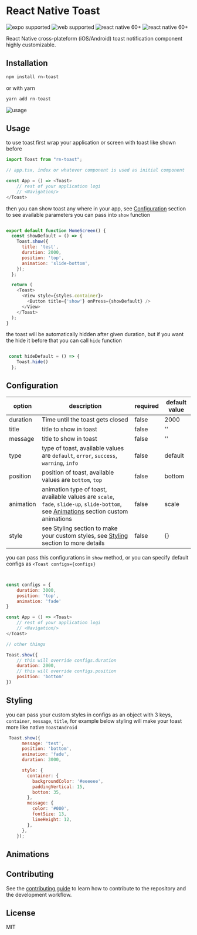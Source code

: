 # React Native Toast

![expo supported](https://img.shields.io/static/v1?label=&message=Expo+Supported&color=success)
![web supported](https://img.shields.io/static/v1?label=&message=Web+Supported&color=success)
![react native 60+](https://img.shields.io/static/v1?label=%2060%2B%20Supported%0A&message=React+Native&color=informational)
![react native 60+](https://img.shields.io/static/v1?label=Made+With&message=Love&color=ff3399)

React Native cross-plateform (iOS/Android) toast notification component highly customizable.

## Installation

```sh
npm install rn-toast
```

or with yarn

```sh
yarn add rn-toast
```

![usage](https://github.com/thevsstech/rn-toast/raw/master/usage_small.gif)

## Usage
to use toast first wrap your application or screen with toast like shown before

```js
import Toast from "rn-toast";

// app.tsx, index or whatever component is used as initial component

const App = () => <Toast>
    // rest of your application logi
    // <Navigation/>
</Toast>


```
then you can  show toast any where in your app, see [Configuration](#configuration) section to see available parameters you can pass into `show` function

`````js

export default function HomeScreen() {
  const showDefault = () => {
    Toast.show({
      title: 'test',
      duration: 2000,
      position: 'top',
      animation: 'slide-bottom',
    });
  };

  return (
    <Toast>
      <View style={styles.container}>
        <Button title={'show'} onPress={showDefault} />
      </View>
    </Toast>
  );
}

`````

the toast will be automatically hidden after given duration, but if you want the hide it before that you can call `hide` function

````js

 const hideDefault = () => {
    Toast.hide()
  };

````

## Configuration

| option | description | required | default value |
| ------ | ----------- | -------- | ------------- |
| duration | Time until the toast gets closed | false | 2000 |
| title | title to show in toast | false | '' |
| message | title to show in toast | false | '' |
| type | type of toast, available values are `default`, `error`, `success`, `warning`, `info` | false | default |
| position | position of toast, available values are `bottom`, `top` | false | bottom |
| animation | animation type of toast, available values are `scale`, `fade`, `slide-up`, `slide-bottom`, see [Animations](#animations) section custom animations | false | scale |
| style | see Styling section to make your custom styles, see [Styling](#styling) section to more details | false | {}


you can pass this configurations in `show` method, or you can specify default configs as `<Toast configs={configs}`

`````js


const configs = {
    duration: 3000,
    position: 'top',
    animation: 'fade'
}

const App = () => <Toast>
    // rest of your application logi
    // <Navigation/>
</Toast>

// other things

Toast.show({
    // this will override configs.duration
    duration: 2000,
    // this will override configs.position
    position: 'bottom'
})


`````

## Styling

you can pass your custom styles in configs as an object with 3 keys, `container`, `message`, `title`,
for example below styling will make your toast more like native `ToastAndroid`

````js
 Toast.show({
      message: 'test',
      position: 'bottom',
      animation: 'fade',
      duration: 3000,

      style: {
        container: {
          backgroundColor: '#eeeeee',
          paddingVertical: 15,
          bottom: 35,
        },
        message: {
          color: '#000',
          fontSize: 13,
          lineHeight: 12,
        },
      },
    });
````

## Animations

## Contributing

See the [contributing guide](CONTRIBUTING.md) to learn how to contribute to the repository and the development workflow.

## License

MIT
